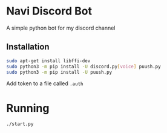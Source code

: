# Navi Discord Bot
A simple python bot for my discord channel

## Installation
```sh
sudo apt-get install libffi-dev
sudo python3 -m pip install -U discord.py[voice] puush.py
sudo python3 -m pip install -U puush.py
```
Add token to a file called `.auth`

# Running
```
./start.py
```
